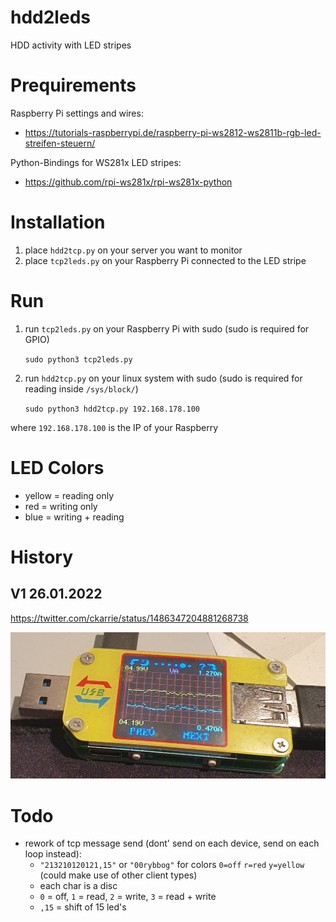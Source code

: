 # hdd2leds
HDD activity with LED stripes


# Prequirements

Raspberry Pi settings and wires:
- https://tutorials-raspberrypi.de/raspberry-pi-ws2812-ws2811b-rgb-led-streifen-steuern/

Python-Bindings for WS281x LED stripes:
- https://github.com/rpi-ws281x/rpi-ws281x-python

# Installation

1. place `hdd2tcp.py` on your server you want to monitor
2. place `tcp2leds.py` on your Raspberry Pi connected to the LED stripe

# Run

1. run `tcp2leds.py` on your Raspberry Pi with sudo (sudo is required for GPIO)

   `sudo python3 tcp2leds.py`

2. run `hdd2tcp.py` on your linux system with sudo (sudo is required for reading inside `/sys/block/`)

   `sudo python3 hdd2tcp.py 192.168.178.100`

where `192.168.178.100` is the IP of your Raspberry

# LED Colors

- yellow = reading only
- red = writing only
- blue = writing + reading

# History

## V1 26.01.2022

https://twitter.com/ckarrie/status/1486347204881268738

![Stromverbrauch](20220126_161619.jpg)

# Todo
- rework of tcp message send (dont' send on each device, send on each loop instead):
  - `"213210120121,15"` or `"00rybbog"` for colors `0=off` `r=red` `y=yellow` (could make use of other client types)
  - each char is a disc
  - `0` = off, `1` = read, `2` = write, `3` = read + write
  - `,15` = shift of 15 led's
